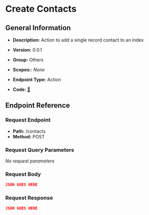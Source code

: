 # Create Contacts

## General Information

- **Description:** Action to add a single record contact to an index

- **Version:** 0.0.1
- **Group:** Others
- **Scopes:**: _None_
- **Endpoint Type:** Action
- **Code:** [🔗](https://github.com/NangoHQ/integration-templates/tree/main/integrations/algolia/actions/create-contacts.ts)

## Endpoint Reference

### Request Endpoint

- **Path:** /contacts
- **Method:** POST

### Request Query Parameters

_No request parameters_

### Request Body

```json
JSON GOES HERE
```

### Request Response

```json
JSON GOES HERE
```
